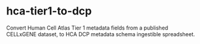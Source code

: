 # hca-tier1-to-dcp
Convert Human Cell Atlas Tier 1 metadata fields from a published CELLxGENE dataset, to HCA DCP metadata schema ingestible spreadsheet.
